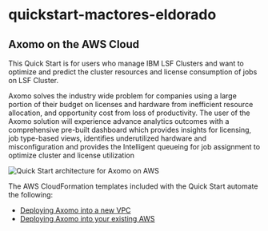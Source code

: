 # quickstart-mactores-eldorado
## Axomo on the AWS Cloud

This Quick Start is for users who manage IBM LSF Clusters and want to optimize and predict the cluster resources and license consumption of jobs on LSF Cluster.

Axomo solves the industry wide problem for companies using a large portion of their budget on licenses and hardware from inefficient resource allocation, and opportunity cost from loss of productivity. The user of the Axomo solution will experience advance analytics outcomes with a comprehensive pre-built dashboard which provides insights for licensing, job type-based views, identifies underutilized hardware and misconfiguration and provides the Intelligent queueing for job assignment to optimize cluster and license utilization

![Quick Start architecture for Axomo on AWS](https://raw.githubusercontent.com/aws-quickstart/quickstart-mactores-eldorado/develop/assets/Axomo-on-AWS-Cloud-Architecture.jpg)

The AWS CloudFormation templates included with the Quick Start automate the following:

- [Deploying Axomo into a new VPC](https://us-west-2.console.aws.amazon.com/cloudformation/home?region=us-east-2#/stacks/new?stackName=Axomo&templateURL=https://aws-quickstart.s3.amazonaws.com/quickstart-mactores-eldorado/templates/el-dorado-master-new-vpc.template)
- [Deploying Axomo into your existing AWS](https://us-west-2.console.aws.amazon.com/cloudformation/home?region=us-east-2#/stacks/new?stackName=Axomo&templateURL=https://aws-quickstart.s3.amazonaws.com/quickstart-mactores-eldorado/templates/el-dorado-workload.template)

